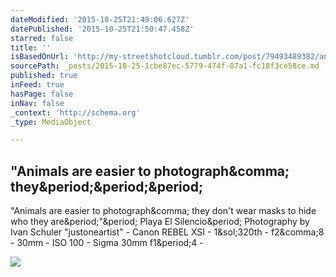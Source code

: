 ```yaml
---
dateModified: '2015-10-25T21:49:06.627Z'
datePublished: '2015-10-25T21:50:47.458Z'
starred: false
title: ''
isBasedOnUrl: 'http://my-streetshotcloud.tumblr.com/post/79493489382/animals-are-easier-to-photograph-they-dont-wear'
sourcePath: _posts/2015-10-25-1cbe87ec-5779-474f-87a1-fc18f3ce58ce.md
published: true
inFeed: true
hasPage: false
inNav: false
_context: 'http://schema.org'
_type: MediaObject

---
```

<article style=""><h1>"Animals are easier to photograph&amp;comma; they&amp;period;&amp;period;&amp;period;</h1><p>"Animals are easier to photograph&amp;comma; they don't wear masks to hide who they are&amp;period;"&amp;period; Playa El Silencio&amp;period; Photography by Ivan Schuler "justoneartist" - Canon REBEL XSI - 1&amp;sol;320th - f2&amp;comma;8 - 30mm - ISO 100 - Sigma 30mm f1&amp;period;4 -</p><img src="http://40.media.tumblr.com/c6c7a152261af45b69d377cb329af7a5/tumblr_n2ea5zbf6z1rzlmeco1_500.jpg" /></article>